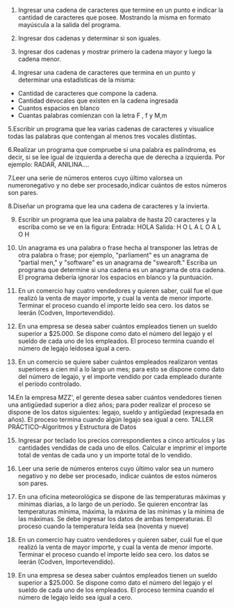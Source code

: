 1. Ingresar una cadena de caracteres que termine en un punto e indicar la cantidad  de  caracteres  que  posee.  Mostrando  la  misma  en  formato mayúscula a la salida del programa.

2. Ingresar dos cadenas y determinar si son iguales.

3. Ingresar  dos  cadenas  y  mostrar  primero  la  cadena  mayor  y  luego  la cadena menor.

4. Ingresar una cadena de caracteres que termina en un punto y determinar una estadísticas de la misma:
 - Cantidad de caracteres que compone la cadena.
 - Cantidad devocales que existen en la cadena ingresada
 - Cuantos espacios en blanco
 - Cuantas palabras comienzan con la letra F , f y M,m

5.Escribir  un  programa  que  lea  varias  cadenas  de  caracteres  y  visualice todas las palabras que contengan al menos tres vocales distintas. 

6.Realizar  un  programa  que  compruebe  si  una  palabra  es  palíndroma,  es decir,  si  se  lee  igual  de  izquierda  a  derecha  que  de  derecha  a  izquierda. Por ejemplo: RADAR, ANILINA....

7.Leer  una  serie  de  números  enteros  cuyo  último  valorsea  un  numeronegativo  y  no  debe  ser  procesado,indicar  cuántos  de  estos  números  son pares.

8.Diseñar un programa que lea una cadena de caracteres y la invierta.

9. Escribir un programa que lea una palabra de hasta 20 caracteres y la escriba como se ve en la figura:
    Entrada: HOLA
    Salida:
            H O L A
            L     O
            A L O H
10. Un anagrama es una palabra o frase hecha al transponer las letras de otra palabra o frase; por ejemplo, "parliament" es un anagrama de "partial men,"  y  "software"  es  un  anagrama  de  "swearoft."  Escriba  un  programa que  determine  si  una  cadena  es  un  anagrama  de  otra  cadena.  El programa debería ignorar los espacios en blanco y la puntuación.

11. En  un  comercio  hay  cuatro  vendedores  y  quieren  saber,  cuál  fue  el  que realizó  la  venta  de  mayor  importe,  y  cual  la  venta  de  menor  importe. Terminar  el  proceso  cuando  el  importe  leído  sea  cero.  los  datos  se  leerán (Codven, Importevendido).

12. En  una  empresa  se  desea  saber  cuántos  empleados  tienen  un  sueldo superior a $25.000. Se dispone como dato el número del legajo y el sueldo de  cada  uno de los  empleados.  El  proceso  termina  cuando  el número  de legajo leídosea igual a cero. 

13. En  un  comercio  se  quiere  saber  cuántos  empleados  realizaron  ventas superiores a cien mil a lo largo un mes; para esto se dispone como dato del número  de  legajo,  y  el  importe  vendido  por  cada  empleado  durante  el período controlado.

14.En la empresa MZZ', el gerente desea saber cuántos vendedores tienen una antigüedad superior a diez años; para poder realizar el proceso se dispone de los datos siguientes: legajo, sueldo y antigüedad (expresada en años). El proceso termina cuando algún legajo sea igual a cero. TALLER PRÁCTICO–Algoritmos y Estructura de Datos

15. Ingresar por teclado los precios correspondientes a cinco artículos y las cantidades vendidas de cada uno de ellos. Calcular e imprimir el importe total de ventas de cada uno y un importe total de lo vendido.

16. Leer una serie de números enteros cuyo último valor sea un numero negativo y no debe ser procesado, indicar cuántos de estos números son pares.

17. En una oficina meteorológica se dispone de las temperaturas máximas y mínimas diarias, a lo largo de un período. Se quieren encontrar las temperaturas mínima, máxima, la máxima de las mínimas y la mínima de las máximas. Se debe ingresar los datos de ambas temperaturas. El proceso cuando la temperatura leída sea (noventa y nueve)

18. En un comercio hay cuatro vendedores y quieren saber, cuál fue el que realizó la venta de mayor importe, y cual la venta de menor importe. Terminar el proceso cuando el importe leído sea cero. los datos se leerán (Codven, Importevendido).

19. En una empresa se desea saber cuántos empleados tienen un sueldo superior a $25.000. Se dispone como dato el número del legajo y el sueldo de cada uno de los empleados. El proceso termina cuando el número de legajo leído sea igual a cero.

